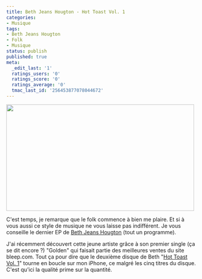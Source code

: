 ```yaml
---
title: Beth Jeans Hougton - Hot Toast Vol. 1
categories:
- Musique
tags:
- Beth Jeans Hougton
- Folk
- Musique
status: publish
published: true
meta:
  _edit_last: '1'
  ratings_users: '0'
  ratings_score: '0'
  ratings_average: '0'
  tmac_last_id: '256453877078044672'
---
```

<img class="alignnone size-full wp-image-1503" title="Beth Jeans Houghton" src="https://dlgjp9x71cipk.cloudfront.net/2010/01/Beth_Jeans_Houghton.png" alt="" width="498" height="282" />

C'est temps, je remarque que le folk commence à bien me plaire. Et si à vous aussi ce style de musique ne vous laisse pas indifférent. Je vous conseille le dernier EP de <a title="Lien vers sa page Last.fm" href="https://www.lastfm.fr/music/Beth+Jeans+Houghton">Beth Jeans Hougton</a> (tout un programme).

<!--more-->

J'ai récemment découvert cette jeune artiste grâce à son premier single (ça se dit encore ?) "Golden" qui faisait partie des meilleures ventes du site bleep.com. Tout ça pour dire que le deuxième disque de Beth "<a title="Lien vers le disque sur bleep.com" href="https://bleep.com/index.php?page=release_details&amp;releaseid=21675">Hot Toast Vol. 1</a>" tourne en boucle sur mon iPhone, ce malgré les cinq titres du disque.
C'est qu’ici la qualité prime sur la quantité.

<object classid="clsid:d27cdb6e-ae6d-11cf-96b8-444553540000" width="560" height="340" codebase="https://download.macromedia.com/pub/shockwave/cabs/flash/swflash.cab#version=6,0,40,0"><param name="allowFullScreen" value="true" /><param name="allowscriptaccess" value="always" /><param name="src" value="https://www.youtube.com/v/GwkTCov06Pk&amp;hl=fr_FR&amp;fs=1&amp;" /><param name="allowfullscreen" value="true" /><embed type="application/x-shockwave-flash" width="560" height="340" src="https://www.youtube.com/v/GwkTCov06Pk&amp;hl=fr_FR&amp;fs=1&amp;" allowscriptaccess="always" allowfullscreen="true"></embed></object>

<object width="425" height="344"><param name="movie" value="https://www.youtube.com/v/GepgigxaqJE&hl=fr_FR&fs=1&"></param><param name="allowFullScreen" value="true"></param><param name="allowscriptaccess" value="always"></param><embed src="https://www.youtube.com/v/GepgigxaqJE&hl=fr_FR&fs=1&" type="application/x-shockwave-flash" allowscriptaccess="always" allowfullscreen="true" width="425" height="344"></embed></object>
